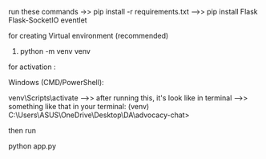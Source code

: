 run these commands ->>   pip install -r requirements.txt  -->> pip install Flask Flask-SocketIO eventlet

for creating Virtual environment (recommended)

1.  python -m venv venv


for activation :

Windows (CMD/PowerShell):

venv\Scripts\activate  -->> after running this, it's look like in terminal -->>    something like that in your terminal:   (venv) C:\Users\ASUS\OneDrive\Desktop\DA\advocacy-chat>



then run 

python app.py


